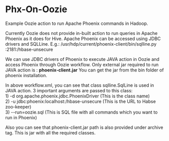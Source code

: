# Phx-On-Oozie
Example Oozie action to run Apache Phoenix commands in Hadoop.

Currently Oozie does not provide in-built action to run queries in Apache Phoenix as it does for Hive.
Apache Phoenix can be accessed using JDBC drivers and SQLLine.
E.g.:  /usr/hdp/current/phoenix-client/bin/sqlline.py <zoo-keeper-address>:2181:/hbase-unsecure

We can use JDBC drivers of Phoenix to execute JAVA action in Oozie and access Phoenix through Oozie workflow.
Only external jar required to run JAVA action is : <b>phoenix-client.jar</b>
You can get the jar from the bin folder of phoenix installation.

In above workflow.xml, you can see that class sqlline.SqlLine is used in JAVA action.
3 important arguments are passed to this class:
<br/>1) -d org.apache.phoenix.jdbc.PhoenixDriver (This is the class name)
<br/>2) -u jdbc:phoenix:localhost:/hbase-unsecure (This is the URL to Habse zoo-keeper)
<br/>3) --run=oozie.sql (This is SQL file with all commands which you want to run in Phoenix)

Also you can see that phoenix-client.jar path is also provided under archive tag. This is jar with all the required classes.
